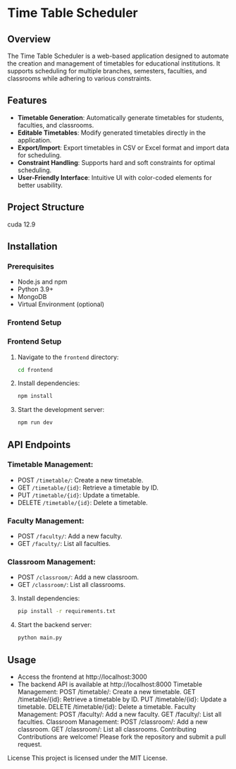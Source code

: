 # Time Table Scheduler

## Overview
The Time Table Scheduler is a web-based application designed to automate the creation and management of timetables for educational institutions. It supports scheduling for multiple branches, semesters, faculties, and classrooms while adhering to various constraints.

## Features
- **Timetable Generation**: Automatically generate timetables for students, faculties, and classrooms.
- **Editable Timetables**: Modify generated timetables directly in the application.
- **Export/Import**: Export timetables in CSV or Excel format and import data for scheduling.
- **Constraint Handling**: Supports hard and soft constraints for optimal scheduling.
- **User-Friendly Interface**: Intuitive UI with color-coded elements for better usability.

## Project Structure
cuda 12.9 




## Installation

### Prerequisites
- Node.js and npm
- Python 3.9+
- MongoDB
- Virtual Environment (optional)

### Frontend Setup
### Frontend Setup
1. Navigate to the `frontend` directory:
   ```bash
   cd frontend
   ```

2. Install dependencies:
   ```bash
   npm install
   ```

3. Start the development server:
   ```bash
   npm run dev
   ```
## API Endpoints

### Timetable Management:
- POST `/timetable/`: Create a new timetable.
- GET `/timetable/{id}`: Retrieve a timetable by ID.
- PUT `/timetable/{id}`: Update a timetable.
- DELETE `/timetable/{id}`: Delete a timetable.

### Faculty Management:
- POST `/faculty/`: Add a new faculty.
- GET `/faculty/`: List all faculties.

### Classroom Management:
- POST `/classroom/`: Add a new classroom.
- GET `/classroom/`: List all classrooms.

3. Install dependencies:
   ```bash
   pip install -r requirements.txt
   ```

4. Start the backend server:
   ```bash
   python main.py
   ```

## Usage
- Access the frontend at http://localhost:3000
- The backend API is available at http://localhost:8000
Timetable Management:
POST /timetable/: Create a new timetable.
GET /timetable/{id}: Retrieve a timetable by ID.
PUT /timetable/{id}: Update a timetable.
DELETE /timetable/{id}: Delete a timetable.
Faculty Management:
POST /faculty/: Add a new faculty.
GET /faculty/: List all faculties.
Classroom Management:
POST /classroom/: Add a new classroom.
GET /classroom/: List all classrooms.
Contributing
Contributions are welcome! Please fork the repository and submit a pull request.

License
This project is licensed under the MIT License.

